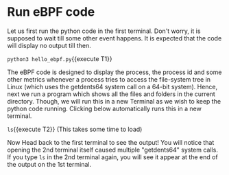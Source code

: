 
# Run eBPF code

Let us first run the python code in the first terminal. Don't worry, it is supposed to wait till some other event happens. It is expected that the code will display no output till then.

`python3 hello_ebpf.py`{{execute T1}}

The eBPF code is designed to display the process, the process id and some other metrics whenever a process tries to access the file-system tree in Linux (which uses the getdents64 system call on a 64-bit system).
Hence, next we run a program which shows all the files and folders in the current directory. Though, we will run this in a new Terminal as we wish to keep the python code running. Clicking below automatically runs this in a new terminal.

`ls`{{execute T2}} (This takes some time to load)

Now Head back to the first terminal to see the output!
You will notice that opening the 2nd terminal itself caused multiple "getdents64" system calls. If you type `ls` in the 2nd terminal again, you will see it appear at the end of the output on the 1st terminal.
